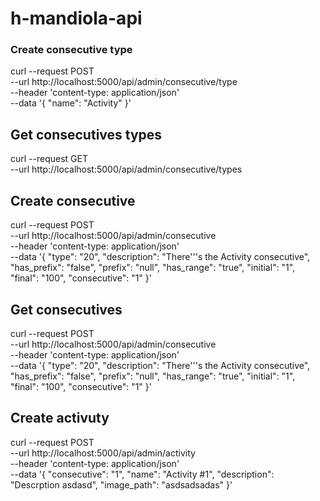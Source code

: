 # h-mandiola-api



### Create consecutive type
curl --request POST \
  --url http://localhost:5000/api/admin/consecutive/type \
  --header 'content-type: application/json' \
  --data '{
	"name": "Activity"
}'


## Get consecutives types
curl --request GET \
  --url http://localhost:5000/api/admin/consecutive/types


## Create consecutive
curl --request POST \
  --url http://localhost:5000/api/admin/consecutive \
  --header 'content-type: application/json' \
  --data '{
	"type": "20",
	"description": "There'\''s the Activity consecutive",
	"has_prefix": "false",
	"prefix": "null",
	"has_range": "true",
	"initial": "1",
	"final": "100",
	"consecutive": "1"
}'


## Get consecutives
curl --request POST \
  --url http://localhost:5000/api/admin/consecutive \
  --header 'content-type: application/json' \
  --data '{
	"type": "20",
	"description": "There'\''s the Activity consecutive",
	"has_prefix": "false",
	"prefix": "null",
	"has_range": "true",
	"initial": "1",
	"final": "100",
	"consecutive": "1"
}'

## Create activuty
curl --request POST \
  --url http://localhost:5000/api/admin/activity \
  --header 'content-type: application/json' \
  --data '{
	"consecutive": "1",
	"name": "Activity #1",
	"description": "Descrption asdasd",
	"image_path": "asdsadsadas"
}'